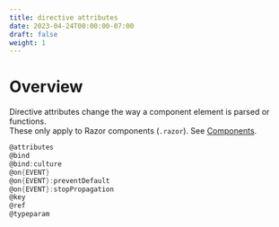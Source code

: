 ```yaml
---
title: directive attributes
date: 2023-04-24T00:00:00-07:00
draft: false
weight: 1
---
```


# Overview
Directive attributes change the way a component element is parsed or functions.  
These only apply to Razor components (`.razor`).  See [Components](../../blazor/components/).
```cs
@attributes
@bind
@bind:culture
@on{EVENT}
@on{EVENT}:preventDefault
@on{EVENT}:stopPropagation
@key
@ref
@typeparam
```
